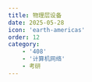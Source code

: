 ```yaml
---
title: 物理层设备
date: 2025-05-28
icon: 'earth-americas'
order: 12
category: 
    - '408'
    - '计算机网络'
    - 考研
---
```



